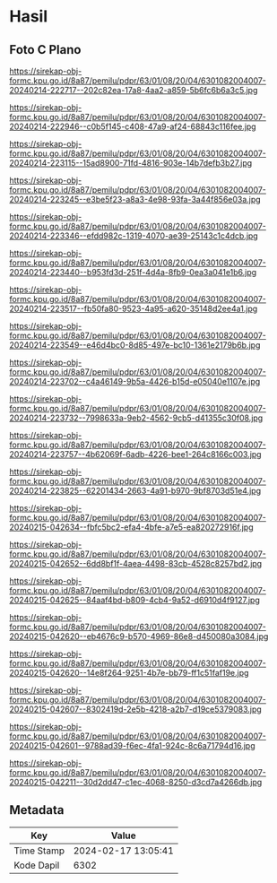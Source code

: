 # Hasil

## Foto C Plano

https://sirekap-obj-formc.kpu.go.id/8a87/pemilu/pdpr/63/01/08/20/04/6301082004007-20240214-222717--202c82ea-17a8-4aa2-a859-5b6fc6b6a3c5.jpg

https://sirekap-obj-formc.kpu.go.id/8a87/pemilu/pdpr/63/01/08/20/04/6301082004007-20240214-222946--c0b5f145-c408-47a9-af24-68843c116fee.jpg

https://sirekap-obj-formc.kpu.go.id/8a87/pemilu/pdpr/63/01/08/20/04/6301082004007-20240214-223115--15ad8900-71fd-4816-903e-14b7defb3b27.jpg

https://sirekap-obj-formc.kpu.go.id/8a87/pemilu/pdpr/63/01/08/20/04/6301082004007-20240214-223245--e3be5f23-a8a3-4e98-93fa-3a44f856e03a.jpg

https://sirekap-obj-formc.kpu.go.id/8a87/pemilu/pdpr/63/01/08/20/04/6301082004007-20240214-223346--efdd982c-1319-4070-ae39-25143c1c4dcb.jpg

https://sirekap-obj-formc.kpu.go.id/8a87/pemilu/pdpr/63/01/08/20/04/6301082004007-20240214-223440--b953fd3d-251f-4d4a-8fb9-0ea3a041e1b6.jpg

https://sirekap-obj-formc.kpu.go.id/8a87/pemilu/pdpr/63/01/08/20/04/6301082004007-20240214-223517--fb50fa80-9523-4a95-a620-35148d2ee4a1.jpg

https://sirekap-obj-formc.kpu.go.id/8a87/pemilu/pdpr/63/01/08/20/04/6301082004007-20240214-223549--e46d4bc0-8d85-497e-bc10-1361e2179b6b.jpg

https://sirekap-obj-formc.kpu.go.id/8a87/pemilu/pdpr/63/01/08/20/04/6301082004007-20240214-223702--c4a46149-9b5a-4426-b15d-e05040e1107e.jpg

https://sirekap-obj-formc.kpu.go.id/8a87/pemilu/pdpr/63/01/08/20/04/6301082004007-20240214-223732--7998633a-9eb2-4562-9cb5-d41355c30f08.jpg

https://sirekap-obj-formc.kpu.go.id/8a87/pemilu/pdpr/63/01/08/20/04/6301082004007-20240214-223757--4b62069f-6adb-4226-bee1-264c8166c003.jpg

https://sirekap-obj-formc.kpu.go.id/8a87/pemilu/pdpr/63/01/08/20/04/6301082004007-20240214-223825--62201434-2663-4a91-b970-9bf8703d51e4.jpg

https://sirekap-obj-formc.kpu.go.id/8a87/pemilu/pdpr/63/01/08/20/04/6301082004007-20240215-042634--fbfc5bc2-efa4-4bfe-a7e5-ea820272916f.jpg

https://sirekap-obj-formc.kpu.go.id/8a87/pemilu/pdpr/63/01/08/20/04/6301082004007-20240215-042652--6dd8bf1f-4aea-4498-83cb-4528c8257bd2.jpg

https://sirekap-obj-formc.kpu.go.id/8a87/pemilu/pdpr/63/01/08/20/04/6301082004007-20240215-042625--84aaf4bd-b809-4cb4-9a52-d6910d4f9127.jpg

https://sirekap-obj-formc.kpu.go.id/8a87/pemilu/pdpr/63/01/08/20/04/6301082004007-20240215-042620--eb4676c9-b570-4969-86e8-d450080a3084.jpg

https://sirekap-obj-formc.kpu.go.id/8a87/pemilu/pdpr/63/01/08/20/04/6301082004007-20240215-042620--14e8f264-9251-4b7e-bb79-ff1c51faf19e.jpg

https://sirekap-obj-formc.kpu.go.id/8a87/pemilu/pdpr/63/01/08/20/04/6301082004007-20240215-042607--8302419d-2e5b-4218-a2b7-d19ce5379083.jpg

https://sirekap-obj-formc.kpu.go.id/8a87/pemilu/pdpr/63/01/08/20/04/6301082004007-20240215-042601--9788ad39-f6ec-4fa1-924c-8c6a71794d16.jpg

https://sirekap-obj-formc.kpu.go.id/8a87/pemilu/pdpr/63/01/08/20/04/6301082004007-20240215-042211--30d2dd47-c1ec-4068-8250-d3cd7a4266db.jpg


## Metadata

| Key        | Value               |
| ---------- | ------------------- |
| Time Stamp | 2024-02-17 13:05:41 |
| Kode Dapil | 6302                |



